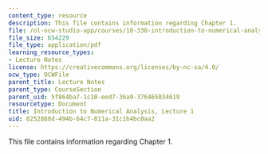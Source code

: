 ```yaml
---
content_type: resource
description: This file contains information regarding Chapter 1.
file: /ol-ocw-studio-app/courses/18-330-introduction-to-numerical-analysis-spring-2012/8252888d494b64c7811a31c1b4bc0aa2_MIT18_330S12_Chapter1.pdf
file_size: 654229
file_type: application/pdf
learning_resource_types:
- Lecture Notes
license: https://creativecommons.org/licenses/by-nc-sa/4.0/
ocw_type: OCWFile
parent_title: Lecture Notes
parent_type: CourseSection
parent_uid: 5f864ba7-1c10-eed7-36a9-376465834619
resourcetype: Document
title: Introduction to Numerical Analysis, Lecture 1
uid: 8252888d-494b-64c7-811a-31c1b4bc0aa2
---
```

This file contains information regarding Chapter 1.